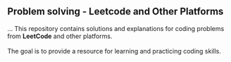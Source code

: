 ## Problem solving - Leetcode and Other Platforms
...
This repository contains solutions and explanations for coding problems from **LeetCode** and other platforms. <br><br>
The goal is to provide a resource for learning and practicing coding skills.
 
